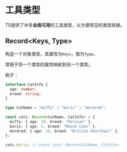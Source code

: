 # 工具类型

TS提供了许多**全局可用**的工具类型，以方便常见的类型转换。

## Record<Keys, Type>

构造一个对象类型，其属性为`Keys`，值为`Type`。

常用于将一个类型的属性映射到另一个类型。

例子：

```typescript
interface CatInfo {
  age: number;
  breed: string;
}
 
type CatName = "miffy" | "boris" | "mordred";
 
const cats: Record<CatName, CatInfo> = {
  miffy: { age: 10, breed: "Persian" },
  boris: { age: 5, breed: "Maine Coon" },
  mordred: { age: 16, breed: "British Shorthair" },
};
 
cats.boris; // const cats: Record<CatName, CatInfo>
```